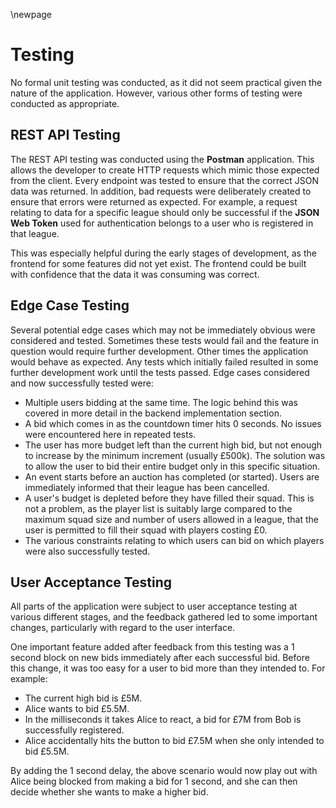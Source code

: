 \newpage
# Testing

No formal unit testing was conducted, as it did not seem practical given the nature of the application. However, various other forms of testing were conducted as appropriate.

## REST API Testing

The REST API testing was conducted using the **Postman** application. This allows the developer to create HTTP requests which mimic those expected from the client. Every endpoint was tested to ensure that the correct JSON data was returned. In addition, bad requests were deliberately created to ensure that errors were returned as expected. For example, a request relating to data for a specific league should only be successful if the **JSON Web Token** used for authentication belongs to a user who is registered in that league.

This was especially helpful during the early stages of development, as the frontend for some features did not yet exist. The frontend could be built with confidence that the data it was consuming was correct.

## Edge Case Testing

Several potential edge cases which may not be immediately obvious were considered and tested. Sometimes these tests would fail and the feature in question would require further development. Other times the application would behave as expected. Any tests which initially failed resulted in some further development work until the tests passed. Edge cases considered and now successfully tested were:

* Multiple users bidding at the same time. The logic behind this was covered in more detail in the backend implementation section.
* A bid which comes in as the countdown timer hits 0 seconds. No issues were encountered here in repeated tests.
* The user has more budget left than the current high bid, but not enough to increase by the minimum increment (usually £500k). The solution was to allow the user to bid their entire budget only in this specific situation.
* An event starts before an auction has completed (or started). Users are immediately informed that their league has been cancelled.
* A user's budget is depleted before they have filled their squad. This is not a problem, as the player list is suitably large compared to the maximum squad size and number of users allowed in a league, that the user is permitted to fill their squad with players costing £0.
* The various constraints relating to which users can bid on which players were also successfully tested.

## User Acceptance Testing

All parts of the application were subject to user acceptance testing at various different stages, and the feedback gathered led to some important changes, particularly with regard to the user interface.

One important feature added after feedback from this testing was a 1 second block on new bids immediately after each successful bid. Before this change, it was too easy for a user to bid more than they intended to. For example:

* The current high bid is £5M.
* Alice wants to bid £5.5M.
* In the milliseconds it takes Alice to react, a bid for £7M from Bob is successfully registered.
* Alice accidentally hits the button to bid £7.5M when she only intended to bid £5.5M.

By adding the 1 second delay, the above scenario would now play out with Alice being blocked from making a bid for 1 second, and she can then decide whether she wants to make a higher bid.
